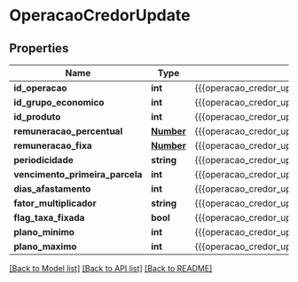 # OperacaoCredorUpdate

## Properties
Name | Type | Description | Notes
------------ | ------------- | ------------- | -------------
**id_operacao** | **int** | {{{operacao_credor_update_id_operacao_value}}} | 
**id_grupo_economico** | **int** | {{{operacao_credor_update_id_grupo_economico_value}}} | 
**id_produto** | **int** | {{{operacao_credor_update_id_produto_value}}} | [optional] 
**remuneracao_percentual** | [**Number**](Number.md) | {{{operacao_credor_update_remuneracao_percentual_value}}} | [optional] 
**remuneracao_fixa** | [**Number**](Number.md) | {{{operacao_credor_update_remuneracao_fixa_value}}} | [optional] 
**periodicidade** | **string** | {{{operacao_credor_update_periodicidade_value}}} | [optional] 
**vencimento_primeira_parcela** | **int** | {{{operacao_credor_update_vencimento_primeira_parcela_value}}} | [optional] 
**dias_afastamento** | **int** | {{{operacao_credor_update_dias_afastamento_value}}} | [optional] 
**fator_multiplicador** | **string** | {{{operacao_credor_update_fator_multiplicador_value}}} | [optional] 
**flag_taxa_fixada** | **bool** | {{{operacao_credor_update_flag_taxa_fixada_value}}} | [optional] 
**plano_minimo** | **int** | {{{operacao_credor_update_plano_minimo_value}}} | 
**plano_maximo** | **int** | {{{operacao_credor_update_plano_maximo_value}}} | 

[[Back to Model list]](../README.md#documentation-for-models) [[Back to API list]](../README.md#documentation-for-api-endpoints) [[Back to README]](../README.md)


